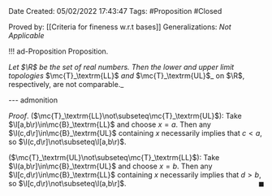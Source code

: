 <br />
<br />

Date Created: 05/02/2022 17:43:47
Tags: #Proposition #Closed 

Proved by: [[Criteria for fineness w.r.t bases]]
Generalizations: _Not Applicable_

!!! ad-Proposition Proposition.

_Let $\R$ be the set of real numbers. Then the lower and upper limit topologies_ $\mc{T}_\textrm{LL}$ _and_ $\mc{T}_\textrm{UL}$_ on $\R$, respectively, are not comparable._

--- admonition

_Proof_. ($\mc{T}_\textrm{LL}\not\subseteq\mc{T}_\textrm{UL}$): Take $\l[a,b\r)\in\mc{B}_\textrm{LL}$ and choose $x=a$. Then any $\l(c,d\r]\in\mc{B}_\textrm{UL}$ containing $x$ necessarily implies that $c<a$, so $\l(c,d\r]\not\subseteq\l[a,b\r)$.

($\mc{T}_\textrm{UL}\not\subseteq\mc{T}_\textrm{LL}$): Take $\l(a,b\r]\in\mc{B}_\textrm{UL}$ and choose $x=b$. Then any $\l[c,d\r)\in\mc{B}_\textrm{LL}$ containing $x$ necessarily implies that $d>b$, so $\l[c,d\r)\not\subseteq\l(a,b\r]$.<span style="float:right;">$\blacksquare$</span>
